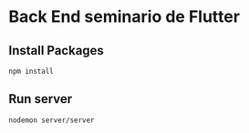 # Back End seminario de Flutter

## Install Packages

``` npm install ```

## Run server

``` nodemon server/server ```
